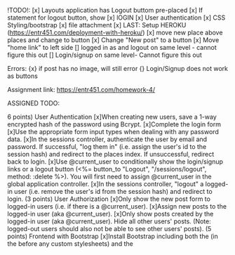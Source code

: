!TODO!:
[x] Layouts application has Logout buttom pre-placed 
[x] If statement for logout button, show 
[x] lOGIN
[x] User authentication
[x] CSS Styling/bootstrap
[x] file attachment
[x] LAST: Setup HEROKU (https://entr451.com/deployment-with-heroku/)
[x] move new place above places and change to button
[x] Change "New post" to a button
[x] Move "home link" to left side 
[] logged in as and logout on same level - cannot figure this out
[] Login/signup on same level- Cannot figure this out

Errors:
{x}  if post has no image, will still error
{} Login/Signup does not work as buttons

Assignment link: 
https://entr451.com/homework-4/

ASSIGNED TODO: 

6 points) User Authentication
[x]When creating new users, save a 1-way encrypted hash of the password using Bcrypt.
[x]Complete the login form
[x]Use the appropriate form input types when dealing with any password data.
[x]In the sessions controller, authenticate the user by email and password. If successful, "log them in" (i.e. assign the user's id to the session hash) and redirect to the places index. If unsuccessful, redirect back to login.
[x]Use @current_user to conditionally show the login/signup links or a logout button (<%= button_to "Logout", "/sessions/logout", method: :delete %>). You will first need to assign @current_user in the global application controller.
[x]In the sessions controller, "logout" a logged-in user (i.e. remove the user's id from the session hash) and redirect to login.
(3 points) User Authorization
[x]Only show the new post form to logged-in users (i.e. if there is a @current_user).
[x]Assign new posts to the logged-in user (aka @current_user).
[x]Only show posts created by the logged-in user (aka @current_user). Hide all other users' posts. (Note: logged-out users should also not be able to see other users' posts).
(5 points) Frontend with Bootstrap
[x]Install Bootstrap including both the <link> (in the <head> before any custom stylesheets) and the <script> (just before the closing </body>).
[x]Add Bootstrap's navbar component (any version). Move the relevant links (e.g. "Home", "Login", "Signup", "Logout") into the navbar.
[x]Wrap the <%= yield %> content in a Bootstrap .container.
[x]Using the Bootstrap button component, style the links to forms and the form submit buttons.
[x]Use the Bootstrap grid for posts (3 posts per row on large screens, stacking on small screens). See wireframe.
[]Use the bootstrap spacing (margin or padding) as needed, but at least twice (not counting the navbar).
(3 points) File Attachment
[x]Configure the application for uploads:
[x]uncomment the image_processing gem in the Gemfile
[x]run rails active_storage:install to create the migrations
[x]then run rails db:migrate to execute the migrations
[x]in both config/environments/development.rb and config/environments/production.rb, tell the application to use the :local service for uploading files (i.e. config.active_storage.service = :local)
[x]Enable attachments in the Post model.
[x]Add a new field to the posts form for uploading an image (form.file_field).
[x]If a post has an attached image (post.image.attached?), display the attached image (url_for(post.image)).

(2 points) Deployment with Heroku
[x]Follow the steps to connect to Heroku and deploy your app (https://entr451.com/deployment-with-heroku/)
[x]Once live, add the URL to your live heroku website in the README.md file of your app.




Terminal commands:
rails db:setup (To set up databases)

rails db:reset (To refresh databases - must be "logged out")

heroku run rails db:migrate (Migrate databases once HEROKU is set up)